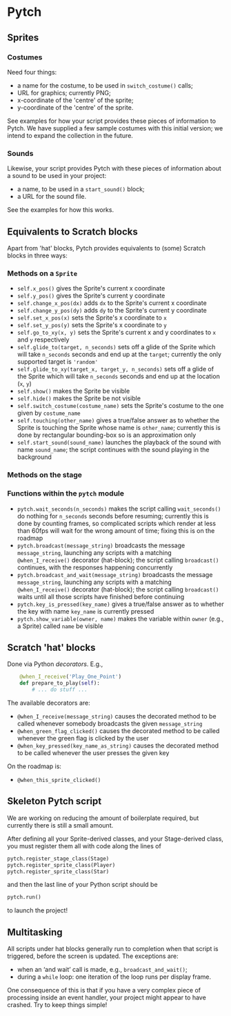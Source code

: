 # Pytch


## Sprites

### Costumes

Need four things:

 * a name for the costume, to be used in `switch_costume()` calls;
 * URL for graphics; currently PNG;
 * x-coordinate of the 'centre' of the sprite;
 * y-coordinate of the 'centre' of the sprite.

See examples for how your script provides these pieces of information
to Pytch.  We have supplied a few sample costumes with this initial
version; we intend to expand the collection in the future.

### Sounds

Likewise, your script provides Pytch with these pieces of information
about a sound to be used in your project:

 * a name, to be used in a `start_sound()` block;
 * a URL for the sound file.

See the examples for how this works.


## Equivalents to Scratch blocks

Apart from 'hat' blocks, Pytch provides equivalents to (some) Scratch
blocks in three ways:

### Methods on a `Sprite`

 * `self.x_pos()` gives the Sprite's current x coordinate
 * `self.y_pos()` gives the Sprite's current y coordinate
 * `self.change_x_pos(dx)` adds `dx` to the Sprite's current x
   coordinate
 * `self.change_y_pos(dy)` adds `dy` to the Sprite's current y
   coordinate
 * `self.set_x_pos(x)` sets the Sprite's x coordinate to `x`
 * `self.set_y_pos(y)` sets the Sprite's x coordinate to `y`
 * `self.go_to_xy(x, y)` sets the Sprite's current x and y coordinates
   to `x` and `y` respectively
 * `self.glide_to(target, n_seconds)` sets off a glide of the Sprite
   which will take `n_seconds` seconds and end up at the `target`;
   currently the only supported target is `'random'`
 * `self.glide_to_xy(target_x, target_y, n_seconds)` sets off a glide
   of the Sprite which will take `n_seconds` seconds and end up at the
   location (`x`, `y`)
 * `self.show()` makes the Sprite be visible
 * `self.hide()` makes the Sprite be not visible
 * `self.switch_costume(costume_name)` sets the Sprite's costume to
   the one given by `costume_name`
 * `self.touching(other_name)` gives a true/false answer as to
   whether the Sprite is touching the Sprite whose name is
   `other_name`; currently this is done by rectangular bounding-box so
   is an approximation only
 * `self.start_sound(sound_name)` launches the playback of the sound
   with name `sound_name`; the script continues with the sound playing
   in the background

### Methods on the stage

### Functions within the `pytch` module

 * `pytch.wait_seconds(n_seconds)` makes the script calling
   `wait_seconds()` do nothing for `n_seconds` seconds before
   resuming; currently this is done by counting frames, so complicated
   scripts which render at less than 60fps will wait for the wrong
   amount of time; fixing this is on the roadmap
 * `pytch.broadcast(message_string)` broadcasts the message
   `message_string`, launching any scripts with a matching
   `@when_I_receive()` decorator (hat-block); the script calling
   `broadcast()` continues, with the responses happening concurrently
 * `pytch.broadcast_and_wait(message_string)` broadcasts the message
   `message_string`, launching any scripts with a matching
   `@when_I_receive()` decorator (hat-block); the script calling
   `broadcast()` waits until all those scripts have finished before
   continuing
 * `pytch.key_is_pressed(key_name)` gives a true/false answer as to
   whether the key with name `key_name` is currently pressed
 * `pytch.show_variable(owner, name)` makes the variable within `owner`
   (e.g., a Sprite) called `name` be visible


## Scratch 'hat' blocks

Done via Python _decorators_.  E.g.,

```python
    @when_I_receive('Play_One_Point')
    def prepare_to_play(self):
        # ... do stuff ...
```

The available decorators are:

 * `@when_I_receive(message_string)` causes the decorated method to be
   called whenever somebody broadcasts the given `message_string`
 * `@when_green_flag_clicked()` causes the decorated method to be
   called whenever the green flag is clicked by the user
 * `@when_key_pressed(key_name_as_string)` causes the decorated method
   to be called whenever the user presses the given key

On the roadmap is:

 * `@when_this_sprite_clicked()`


## Skeleton Pytch script

We are working on reducing the amount of boilerplate required, but
currently there is still a small amount.

After defining all your Sprite-derived classes, and your Stage-derived
class, you must register them all with code along the lines of

```python
pytch.register_stage_class(Stage)
pytch.register_sprite_class(Player)
pytch.register_sprite_class(Star)
```

and then the last line of your Python script should be

```python
pytch.run()
```

to launch the project!


## Multitasking

All scripts under hat blocks generally run to completion when that
script is triggered, before the screen is updated.  The exceptions
are:

 * when an ‘and wait’ call is made, e.g., `broadcast_and_wait()`;
 * during a `while` loop: one iteration of the loop runs per display
   frame.

One consequence of this is that if you have a very complex piece of
processing inside an event handler, your project might appear to have
crashed.  Try to keep things simple!
